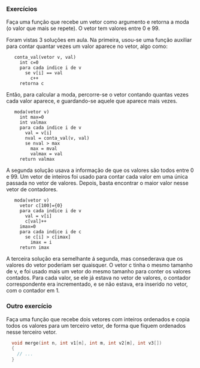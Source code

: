 ### Exercícios

Faça uma função que recebe um vetor como argumento e retorna a moda (o valor que mais se repete).
O vetor tem valores entre 0 e 99.

Foram vistas 3 soluções em aula. Na primeira, usou-se uma função auxiliar para contar quantar vezes um valor aparece no vetor, algo como:
```
   conta_val(vetor v, val)
     int c=0
     para cada indice i de v
       se v[i] == val
         c++
     retorna c
```

Então, para calcular a moda, percorre-se o vetor contando quantas vezes cada valor aparece, e guardando-se aquele que aparece mais vezes.
```
   moda(vetor v)
     int max=0
     int valmax
     para cada indice i de v
       val = v[i]
       nval = conta_val(v, val)
       se nval > max
         max = mval
         valmax = val
     return valmax
```

A segunda solução usava a informação de que os valores são todos entre 0 e 99.
Um vetor de inteiros foi usado para contar cada valor em uma única passada no vetor de valores.
Depois, basta encontrar o maior valor nesse vetor de contadores.

```
   moda(vetor v)
     vetor c[100]={0}
     para cada indice i de v
       val = v[i]
       c[val]++
     imax=0
     para cada indice i de c
       se c[i] > c[imax]
         imax = i
     return imax
```

A terceira solução era semelhante á segunda, mas consederava que os valores do vetor poderiam ser quaisquer.
O vetor c tinha o mesmo tamanho de v, e foi usado mais um vetor do mesmo tamanho para conter os valores contados.
Para cada valor, se ele já estava no vetor de valores, o contador correspondente era incrementado, e se não estava, era inserido no vetor, com o contador em 1.

### Outro exercício

Faça uma função que recebe dois vetores com inteiros ordenados e copia todos os valores para um terceiro vetor, de forma que fiquem ordenados nesse terceiro vetor.

```c
  void merge(int n, int v1[n], int m, int v2[m], int v3[])
  {
    // ...
  }
```
